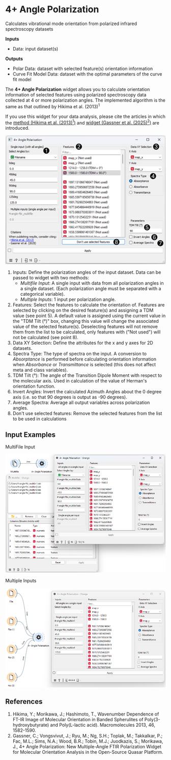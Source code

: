 4+ Angle Polarization
============

Calculates vibrational mode orientation from polarized infrared spectroscopy datasets

**Inputs**

- Data: input dataset(s)

**Outputs**

- Polar Data: dataset with selected feature(s) orientation information
- Curve Fit Model Data: dataset with the optimal parameters of the curve fit model

The **4+ Angle Polarization** widget allows you to calculate orientation information of selected features using polarized spectroscopy data collected at 4 or more polarization angles. The implemented algorithm is the same as that outlined by Hikima et al. (2013)<sup>1</sup>

If you use this widget for your data analysis, please cite the articles in which the <a href="https://doi.org/10.1021/ma302560q">method (Hikima et al. (2013)<sup>1</sup>)</a> and <a href="#references">widget (Gassner et al. (2025)<sup>2</sup>)</a> are introduced.

![](images/Polar-stamped.png)

1. Inputs: Define the polarization angles of the input dataset. Data can be passed to widget with two methods:
    - *Multifile Input*: A single input with data from all polarization angles in a single dataset. (Each polarization angle must be separated with a categorical variable).
    - *Multiple Inputs*: 1 input per polarization angle.
2. Features: Select the features to calculate the orientation of. Features are selected by clicking on the desired feature(s) and assigning a TDM value (see point 5). A default value is assigned using the current value in the "TDM Tilt (°)" box, changing this value will change the associated value of the selected feature(s). Deselecting features will not remove them from the list to be calculated, only features with ("Not used") will not be calculated (see point 8).
3. Data XY Selection: Define the attributes for the x and y axes for 2D datasets.
4. Spectra Type: The type of spectra on the input. A conversion to *Absorptance* is performed before calculating orientation information when *Absorbance* or *Transmittance* is selected (this does not affect meta and class variables).
5. TDM Tilt (°): The angle of the Transition Dipole Moment with respect to the molecular axis. Used in calculation of the value of Herman's orientation function.
6. Invert Angles: Invert the calculated Azimuth Angles about the 0 degree axis (i.e. so that 90 degrees is output as -90 degrees).
7. Average Spectra: Average all output variables across polarization angles.
8. Don't use selected features: Remove the selected features from the list to be used in calculations

Input Examples
-------
MultiFile Input

![](images/Polar-Example1.PNG)

Multiple Inputs

![](images/Polar-Example2.PNG)




References
-------


1. Hikima, Y.;  Morikawa, J.; Hashimoto, T., Wavenumber Dependence of FT-IR Image of Molecular Orientation in Banded Spherulites of Poly(3-hydroxybutyrate) and Poly(L-lactic acid). Macromolecules 2013, 46, 1582-1590.
2. Gassner, C.; Vongsvivut, J.; Ryu, M.; Ng, S.H.; Toplak, M.; Takkalkar, P.; Fac, M.L.; Sims, N.A.; Wood, B.R.; Tobin, M.J.; Juodkazis, S.; Morikawa, J., 4+ Angle Polarization: New Multiple-Angle FTIR Polarization Widget for Molecular Orientation Analysis in the Open-Source Quasar Platform.
